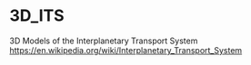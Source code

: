 # 3D_ITS
3D Models of the Interplanetary Transport System https://en.wikipedia.org/wiki/Interplanetary_Transport_System
